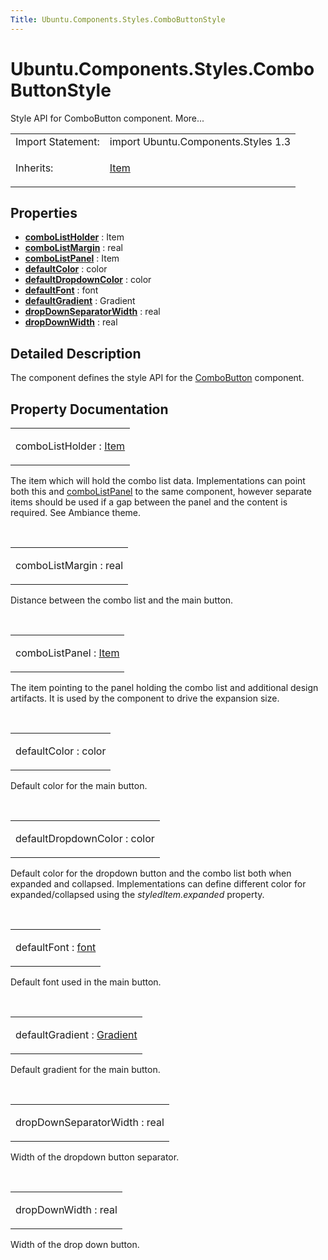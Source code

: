 ```yaml
---
Title: Ubuntu.Components.Styles.ComboButtonStyle
---
```


# Ubuntu.Components.Styles.ComboButtonStyle

<span class="subtitle"></span>
<!-- $$$ComboButtonStyle-brief -->
<p>Style API for ComboButton component. More...</p>
<!-- @@@ComboButtonStyle -->
<table class="alignedsummary">
<tr><td class="memItemLeft rightAlign topAlign"> Import Statement:</td><td class="memItemRight bottomAlign"> import Ubuntu.Components.Styles 1.3</td></tr><tr><td class="memItemLeft rightAlign topAlign"> Inherits:</td><td class="memItemRight bottomAlign"> <p><a href="../sdk-14.10/QtQuick.Item.md">Item</a></p>
</td></tr></table><ul>
</ul>
<h2 id="properties">Properties</h2>
<ul>
<li class="fn"><b><b><a href="#comboListHolder-prop">comboListHolder</a></b></b> : Item</li>
<li class="fn"><b><b><a href="#comboListMargin-prop">comboListMargin</a></b></b> : real</li>
<li class="fn"><b><b><a href="#comboListPanel-prop">comboListPanel</a></b></b> : Item</li>
<li class="fn"><b><b><a href="#defaultColor-prop">defaultColor</a></b></b> : color</li>
<li class="fn"><b><b><a href="#defaultDropdownColor-prop">defaultDropdownColor</a></b></b> : color</li>
<li class="fn"><b><b><a href="#defaultFont-prop">defaultFont</a></b></b> : font</li>
<li class="fn"><b><b><a href="#defaultGradient-prop">defaultGradient</a></b></b> : Gradient</li>
<li class="fn"><b><b><a href="#dropDownSeparatorWidth-prop">dropDownSeparatorWidth</a></b></b> : real</li>
<li class="fn"><b><b><a href="#dropDownWidth-prop">dropDownWidth</a></b></b> : real</li>
</ul>
<!-- $$$ComboButtonStyle-description -->
<h2 id="details">Detailed Description</h2>
</p>
<p>The component defines the style API for the <a href="Ubuntu.Components.ComboButton.md">ComboButton</a> component.</p>
<!-- @@@ComboButtonStyle -->
<h2>Property Documentation</h2>
<!-- $$$comboListHolder -->
<table class="qmlname"><tr valign="top" id="comboListHolder-prop"><td class="tblQmlPropNode"><p><span class="name">comboListHolder</span> : <span class="type"><a href="../sdk-14.10/QtQuick.Item.md">Item</a></span></p></td></tr></table><p>The item which will hold the combo list data. Implementations can point both this and <a href="#comboListPanel-prop">comboListPanel</a> to the same component, however separate items should be used if a gap between the panel and the content is required. See Ambiance theme.</p>
<!-- @@@comboListHolder -->
<br/>
<!-- $$$comboListMargin -->
<table class="qmlname"><tr valign="top" id="comboListMargin-prop"><td class="tblQmlPropNode"><p><span class="name">comboListMargin</span> : <span class="type">real</span></p></td></tr></table><p>Distance between the combo list and the main button.</p>
<!-- @@@comboListMargin -->
<br/>
<!-- $$$comboListPanel -->
<table class="qmlname"><tr valign="top" id="comboListPanel-prop"><td class="tblQmlPropNode"><p><span class="name">comboListPanel</span> : <span class="type"><a href="../sdk-14.10/QtQuick.Item.md">Item</a></span></p></td></tr></table><p>The item pointing to the panel holding the combo list and additional design artifacts. It is used by the component to drive the expansion size.</p>
<!-- @@@comboListPanel -->
<br/>
<!-- $$$defaultColor -->
<table class="qmlname"><tr valign="top" id="defaultColor-prop"><td class="tblQmlPropNode"><p><span class="name">defaultColor</span> : <span class="type">color</span></p></td></tr></table><p>Default color for the main button.</p>
<!-- @@@defaultColor -->
<br/>
<!-- $$$defaultDropdownColor -->
<table class="qmlname"><tr valign="top" id="defaultDropdownColor-prop"><td class="tblQmlPropNode"><p><span class="name">defaultDropdownColor</span> : <span class="type">color</span></p></td></tr></table><p>Default color for the dropdown button and the combo list both when expanded and collapsed. Implementations can define different color for expanded/collapsed using the <i>styledItem.expanded</i> property.</p>
<!-- @@@defaultDropdownColor -->
<br/>
<!-- $$$defaultFont -->
<table class="qmlname"><tr valign="top" id="defaultFont-prop"><td class="tblQmlPropNode"><p><span class="name">defaultFont</span> : <span class="type"><a href="http://doc.qt.io/qt-5/qml-font.html">font</a></span></p></td></tr></table><p>Default font used in the main button.</p>
<!-- @@@defaultFont -->
<br/>
<!-- $$$defaultGradient -->
<table class="qmlname"><tr valign="top" id="defaultGradient-prop"><td class="tblQmlPropNode"><p><span class="name">defaultGradient</span> : <span class="type"><a href="../sdk-15.04/QtQuick.Gradient.md">Gradient</a></span></p></td></tr></table><p>Default gradient for the main button.</p>
<!-- @@@defaultGradient -->
<br/>
<!-- $$$dropDownSeparatorWidth -->
<table class="qmlname"><tr valign="top" id="dropDownSeparatorWidth-prop"><td class="tblQmlPropNode"><p><span class="name">dropDownSeparatorWidth</span> : <span class="type">real</span></p></td></tr></table><p>Width of the dropdown button separator.</p>
<!-- @@@dropDownSeparatorWidth -->
<br/>
<!-- $$$dropDownWidth -->
<table class="qmlname"><tr valign="top" id="dropDownWidth-prop"><td class="tblQmlPropNode"><p><span class="name">dropDownWidth</span> : <span class="type">real</span></p></td></tr></table><p>Width of the drop down button.</p>
<!-- @@@dropDownWidth -->
<br/>
